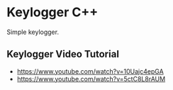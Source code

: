# Keylogger C++

Simple keylogger.

## Keylogger Video Tutorial
* https://www.youtube.com/watch?v=10Uajc4epGA
* https://www.youtube.com/watch?v=5ctC8L8rAUM


